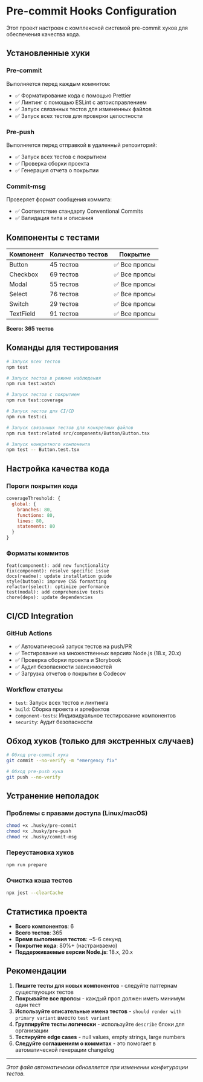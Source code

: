 # Pre-commit Hooks Configuration

Этот проект настроен с комплексной системой pre-commit хуков для обеспечения качества кода.

## Установленные хуки

### Pre-commit

Выполняется перед каждым коммитом:

- ✅ Форматирование кода с помощью Prettier
- ✅ Линтинг с помощью ESLint с автоисправлением
- ✅ Запуск связанных тестов для измененных файлов
- ✅ Запуск всех тестов для проверки целостности

### Pre-push

Выполняется перед отправкой в удаленный репозиторий:

- ✅ Запуск всех тестов с покрытием
- ✅ Проверка сборки проекта
- ✅ Генерация отчета о покрытии

### Commit-msg

Проверяет формат сообщения коммита:

- ✅ Соответствие стандарту Conventional Commits
- ✅ Валидация типа и описания

## Компоненты с тестами

| Компонент | Количество тестов | Покрытие      |
| --------- | ----------------- | ------------- |
| Button    | 45 тестов         | ✅ Все пропсы |
| Checkbox  | 69 тестов         | ✅ Все пропсы |
| Modal     | 55 тестов         | ✅ Все пропсы |
| Select    | 76 тестов         | ✅ Все пропсы |
| Switch    | 29 тестов         | ✅ Все пропсы |
| TextField | 91 тестов         | ✅ Все пропсы |

**Всего: 365 тестов**

## Команды для тестирования

```bash
# Запуск всех тестов
npm test

# Запуск тестов в режиме наблюдения
npm run test:watch

# Запуск тестов с покрытием
npm run test:coverage

# Запуск тестов для CI/CD
npm run test:ci

# Запуск связанных тестов для конкретных файлов
npm run test:related src/components/Button/Button.tsx

# Запуск конкретного компонента
npm test -- Button.test.tsx
```

## Настройка качества кода

### Пороги покрытия кода

```javascript
coverageThreshold: {
  global: {
    branches: 80,
    functions: 80,
    lines: 80,
    statements: 80
  }
}
```

### Форматы коммитов

```
feat(component): add new functionality
fix(component): resolve specific issue
docs(readme): update installation guide
style(button): improve CSS formatting
refactor(select): optimize performance
test(modal): add comprehensive tests
chore(deps): update dependencies
```

## CI/CD Integration

### GitHub Actions

- ✅ Автоматический запуск тестов на push/PR
- ✅ Тестирование на множественных версиях Node.js (18.x, 20.x)
- ✅ Проверка сборки проекта и Storybook
- ✅ Аудит безопасности зависимостей
- ✅ Загрузка отчетов о покрытии в Codecov

### Workflow статусы

- `test`: Запуск всех тестов и линтинга
- `build`: Сборка проекта и артефактов
- `component-tests`: Индивидуальное тестирование компонентов
- `security`: Аудит безопасности

## Обход хуков (только для экстренных случаев)

```bash
# Обход pre-commit хука
git commit --no-verify -m "emergency fix"

# Обход pre-push хука
git push --no-verify
```

## Устранение неполадок

### Проблемы с правами доступа (Linux/macOS)

```bash
chmod +x .husky/pre-commit
chmod +x .husky/pre-push
chmod +x .husky/commit-msg
```

### Переустановка хуков

```bash
npm run prepare
```

### Очистка кэша тестов

```bash
npx jest --clearCache
```

## Статистика проекта

- **Всего компонентов**: 6
- **Всего тестов**: 365
- **Время выполнения тестов**: ~5-6 секунд
- **Покрытие кода**: 80%+ (настраиваемо)
- **Поддерживаемые версии Node.js**: 18.x, 20.x

## Рекомендации

1. **Пишите тесты для новых компонентов** - следуйте паттернам существующих тестов
2. **Покрывайте все пропсы** - каждый проп должен иметь минимум один тест
3. **Используйте описательные имена тестов** - `should render with primary variant` вместо `test variant`
4. **Группируйте тесты логически** - используйте `describe` блоки для организации
5. **Тестируйте edge cases** - null values, empty strings, large numbers
6. **Следуйте соглашениям о коммитах** - это помогает в автоматической генерации changelog

---

_Этот файл автоматически обновляется при изменении конфигурации тестов._
